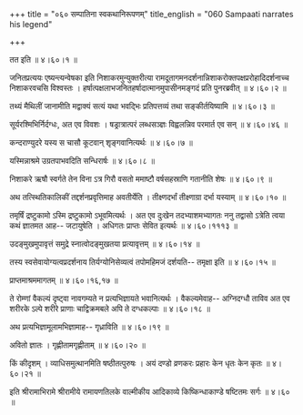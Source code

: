 +++
title = "०६० सम्पातिना स्वकथानिरूपणम्"
title_english = "060 Sampaati narrates his legend"

+++


तत इति  ॥  ४।६०।१  ॥   

  

जनितप्रत्ययः एष्यन्त्यन्वेषका इति निशाकरमुन्युक्तरीत्या
रामदूतागमनदर्शनान्निशाकरोक्तपक्षप्ररोहादिदर्शनाच्च निशाकरवचसि विश्वस्तः
। हर्षात्पक्षलाभजनितहर्षादात्मानमुपासीनमङ्गदं प्रति पुनरब्रवीत्  ॥ 
४।६०।२  ॥   

  

तथ्यं मैथिलीं जानामीति मद्वाक्यं सत्यं यथा भवद्भिः प्रतिपत्तव्यं तथा
सङ्कीर्तयिष्यामि  ॥  ४।६०।३  ॥   

  

सूर्यरश्मिभिर्निर्दग्धः, अत एव विवशः । षड्रात्रात्परं लब्धसञ्ज्ञः
विह्वलन्निव परमार्त एव सन्  ॥  ४।६०।४६  ॥   

  

कन्दराण्युदरे यस्य स चासौ कूटवान् शृङ्गवानित्यर्थः  ॥  ४।६०।७  ॥   

  

यस्मिन्नाश्रमे उग्रतपाभवदिति सन्धिरार्षः  ॥  ४।६०।८  ॥   

  

निशाकरे ऋषौ स्वर्गते तेन विना ऽत्र गिरौ वसतो ममाष्टौ वर्षसहस्राणि
गतानीति शेषः  ॥  ४।६०।९  ॥   

  

अथ तत्स्थितिकालिकीं तद्दर्शनप्रवृत्तिमाह अवतीर्येति । तीक्ष्णदर्भां
तीक्ष्णाग्रा दर्भा यस्याम्  ॥  ४।६०।१०  ॥   

  

तमृर्षिं द्रष्टुकामो ऽस्मि द्रष्टुकामो ऽभूवमित्यर्थः । अत एव दुःखेन
तदभ्याशमभ्यागतः ननु तद्वासो ऽत्रेति त्वया कथं ज्ञातमत आह-- जटायुषेति ।
अधिगतः प्राप्तः सेवित इत्यर्थः  ॥  ४।६०।१११३  ॥   

  

उदङ्मुखमुपावृत्तं समुद्रे स्नात्वोदङ्मुखतया प्रत्यावृत्तम्  ॥  ४।६०।१४
 ॥   

  

तस्य स्वसेवायोग्यत्वप्रदर्शनाय तिर्यग्योनिसेव्यत्वं तपोमहिमजं दर्शयति--
तमृक्षा इति  ॥  ४।६०।१५  ॥   

  

प्राप्तमाश्रममागतम्  ॥  ४।६०।१६,१७  ॥   

  

ते रोम्णां वैकल्यं दृष्ट्वा नावगम्यते न प्रत्यभिज्ञायते भवानित्यर्थः ।
वैकल्यमेवाह-- अग्निदग्धौ ताविव अत एव शरीरके ऽल्पे शरीरे प्राणाः
चाद्विक्रमबले अपि ते दग्धकल्पाः  ॥  ४।६०।१८  ॥   

  

अथ प्रत्यभिज्ञामूलामभिज्ञामाह-- गृध्राविति  ॥  ४।६०।१९  ॥   

  

अवितो ज्ञातः । गृह्णीतामगृह्णीताम्  ॥  ४।६०।२०  ॥   

  

किं कीदृशम् । व्याधिसमुत्थानमिति षष्ठीतत्पुरुषः । अयं दण्डो व्रणकरः
प्रहारः केन धृतः केन कृतः  ॥  ४।६०।२१  ॥   

  

इति श्रीरामाभिरामे श्रीरामीये रामायणतिलके वाल्मीकीय आदिकाव्ये
किष्किन्धाकाण्डे षष्टितमः सर्गः  ॥  ४।६०  ॥   

  


